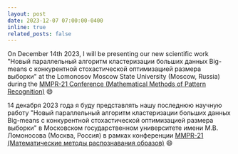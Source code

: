 ```yaml
---
layout: post
date: 2023-12-07 07:00:00-0400
inline: true
related_posts: false
---
```


On December 14th 2023, I will be presenting our new scientific work "Новый параллельный алгоритм кластеризации больших данных Big-means с конкурентной стохастической оптимизацией размера выборки" at the Lomonosov Moscow State University (Moscow, Russia) during the [MMPR-21 Conference (Mathematical Methods of Pattern Recognition)](https://mmro.ru/) :smile:<br>

14 декабря 2023 года я буду представлять нашу последнюю научную работу "Новый параллельный алгоритм кластеризации больших данных Big-means с конкурентной стохастической оптимизацией размера выборки" в Московском государственном университете имени М.В. Ломоносова (Москва, Россия) в рамках конференции [MMPR-21 (Математические методы распознавания образов)](https://mmro.ru/) :smile:
